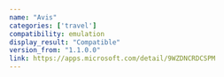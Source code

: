 ```yaml
---
name: "Avis"
categories: ['travel']
compatibility: emulation
display_result: "Compatible"
version_from: "1.1.0.0"
link: https://apps.microsoft.com/detail/9WZDNCRDCSPM
---
```

